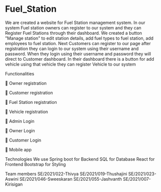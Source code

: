 # Fuel_Station
We are created a website for Fuel Station management system. In our system Fuel station owners can register to our system and they can Register Fuel Stations through their dashboard. We created a button "Manage station" to edit station details, add fuel types to fuel station, add employees to fuel station. Next Customers can register to our page after registration they can login to our system using their username and password. When they login using their username and password they will direct to Customer dashboard. In their dashboard there is a button for add vehicle using that vehicle they can register Vehicle to our system 

Functionalities 

	Owner registration

	Customer registration

	Fuel Station registration

	Vehicle registration

	Admin Login

	Owner Login

	Customer Login

	Mobile app 


Technologies We use 
Spring boot for Backend 
SQL for Database
React for Frontend
Bootstrap for Styling  

Team members
SE/2021/022-Thivya
SE/2021/019-Thushajini
SE/2021/023-Aswini
SE/2021/046-Sweeskaran
SE/2021/055-Jashvanth
SE/2021/007-Kirisigan

